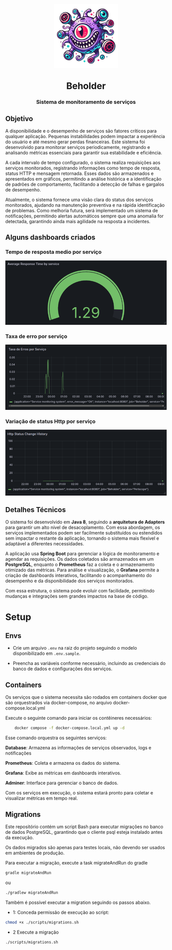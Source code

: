 
<img src="./assets/beholder.png" 
        alt="Picture" 
        width="200" 
        height="200" 
        style="display: block; margin: 0 auto" />
<h1 style="text-align:center;">Beholder</h1>
<h3 style="text-align:center;">Sistema de monitoramento de serviços</h3>


## Objetivo

A disponibilidade e o desempenho de serviços são fatores críticos para qualquer aplicação. Pequenas instabilidades podem impactar a experiência do usuário e até mesmo gerar perdas financeiras. Este sistema foi desenvolvido para monitorar serviços periodicamente, registrando e analisando métricas essenciais para garantir sua estabilidade e eficiência.

A cada intervalo de tempo configurado, o sistema realiza requisições aos serviços monitorados, registrando informações como tempo de resposta, status HTTP e mensagem retornada. Esses dados são armazenados e apresentados em gráficos, permitindo a análise histórica e a identificação de padrões de comportamento, facilitando a detecção de falhas e gargalos de desempenho.

Atualmente, o sistema fornece uma visão clara do status dos serviços monitorados, ajudando na manutenção preventiva e na rápida identificação de problemas. Como melhoria futura, será implementado um sistema de notificações, permitindo alertas automáticos sempre que uma anomalia for detectada, garantindo ainda mais agilidade na resposta a incidentes.

## Alguns dashboards criados 

### Tempo de resposta medio por serviço
![Tempo de resposta medio por serviço](/assets/tempo-de-resposta-medio-por-servico.png)

### Taxa de erro por serviço

![Taxa de erro por serviço](/assets/taxa-de-erro-por-servico.png)


### Variação de status Http por serviço
![Variação de status Http por serviço](/assets/mudanca-de-status-http-por-servico.png)

## Detalhes Técnicos  

O sistema foi desenvolvido em **Java 8**, seguindo a **arquitetura de Adapters** para garantir um alto nível de desacoplamento. Com essa abordagem, os serviços implementados podem ser facilmente substituídos ou estendidos sem impactar o restante da aplicação, tornando o sistema mais flexível e adaptável a diferentes necessidades.  

A aplicação usa **Spring Boot** para gerenciar a lógica de monitoramento e agendar as requisições. Os dados coletados são armazenados em um **PostgreSQL**, enquanto o **Prometheus** faz a coleta e o armazenamento otimizado das métricas. Para análise e visualização, o **Grafana** permite a criação de dashboards interativos, facilitando o acompanhamento do desempenho e da disponibilidade dos serviços monitorados.  

Com essa estrutura, o sistema pode evoluir com facilidade, permitindo mudanças e integrações sem grandes impactos na base de código.

# Setup

## Envs

   - Crie um arquivo `.env` na raiz do projeto seguindo o modelo disponibilizado em `.env.sample`.  

   - Preencha as variáveis conforme necessário, incluindo as credenciais do banco de dados e configurações dos serviços.  
## Containers

Os serviços que o sistema necessita são rodados em containers docker que são orquestrados via docker-compose, no arquivo docker-compose.local.yml

Execute o seguinte comando para iniciar os contêineres necessários:  
     
```sh
    docker compose -f docker-compose.local.yml up -d
```  

Esse comando orquestra os seguintes serviços:

   **Database**: Armazena as informações de serviços observados, logs e notificações

   **Prometheus**: Coleta e armazena os dados do sistema.  

   **Grafana**: Exibe as métricas em dashboards interativos.  

   **Adminer**: Interface para gerenciar o banco de dados.  

Com os serviços em execução, o sistema estará pronto para coletar e visualizar métricas em tempo real.


## Migrations 

Este repositório contém um script Bash para executar migrações no banco de dados PostgreSQL, garantindo que o cliente psql esteja instalado antes da execução.

Os dados migrados são apenas para testes locais, não devendo ser usados em ambientes de produção.

Para executar a migração, execute a task migrateAndRun do gradle

```bash
gradle migrateAndRun
```

ou

```bash
./gradlew migrateAndRun
```

Também é possível executar a migration seguindo os passos abaixo.


- 1: Conceda permissão de execução ao script:

```bash
chmod +x ./scripts/migrations.sh

```

- 2 Execute a migração


```bash
./scripts/migrations.sh
```
